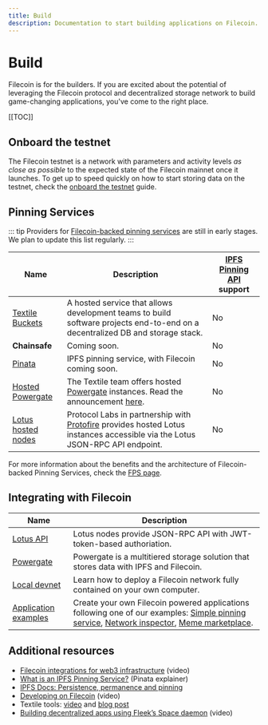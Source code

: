 ```yaml
---
title: Build
description: Documentation to start building applications on Filecoin.
---
```


# Build

Filecoin is for the builders. If you are excited about the potential of leveraging the Filecoin protocol and decentralized storage network to build game-changing applications, you've come to the right place.

[[TOC]]

## Onboard the testnet

The Filecoin testnet is a network with parameters and activity levels _as close as possible_ to the expected state of the Filecoin mainnet once it launches. To get up to speed quickly on how to start storing data on the testnet, check the [onboard the testnet](onboard-testnet.md) guide.

## Pinning Services

::: tip
Providers for [Filecoin-backed pinning services](filecoin-pinning-services.md) are still in early stages. We plan to update this list regularly.
:::

| Name                                                          | Description                                                                                                                                                                                       | [IPFS Pinning API](https://ipfs.github.io/pinning-services-api-spec/) support |
| ------------------------------------------------------------- | ------------------------------------------------------------------------------------------------------------------------------------------------------------------------------------------------- | ----------------------------------------------------------------------------- |
| [Textile Buckets](https://docs.textile.io/buckets/)           | A hosted service that allows development teams to build software projects end-to-end on a decentralized DB and storage stack.                                                                     | No                                                                            |
| **Chainsafe**                                                 | Coming soon.                                                                                                                                                                                      | No                                                                            |
| [Pinata](https://pinata.cloud)                                | IPFS pinning service, with Filecoin coming soon.                                                                                                                                                  | No                                                                            |
| [Hosted Powergate](https://blog.textile.io/hosted-powergate/) | The Textile team offers hosted [Powergate](./powergate.md) instances. Read the announcement [here](https://blog.textile.io/announcing-managed-powergate-instances-enterprise-filecoin-and-ipfs/). | No                                                                            |
| [Lotus hosted nodes](lotus/hosted-nodes.md)                   | Protocol Labs in partnership with [Protofire](https://protofire.io) provides hosted Lotus instances accessible via the Lotus JSON-RPC API endpoint.                                               | No                                                                            |

For more information about the benefits and the architecture of Filecoin-backed Pinning Services, check the [FPS page](filecoin-pinning-services.md).

## Integrating with Filecoin

| Name                                       | Description                                                                                                                                                                                                                                                                 |
| ------------------------------------------ | --------------------------------------------------------------------------------------------------------------------------------------------------------------------------------------------------------------------------------------------------------------------------- |
| [Lotus API](lotus/README.md)               | Lotus nodes provide JSON-RPC API with JWT-token-based authoriation.                                                                                                                                                                                                         |
| [Powergate](powergate.md)                  | Powergate is a multitiered storage solution that stores data with IPFS and Filecoin.                                                                                                                                                                                        |
| [Local devnet](local-devnet.md)            | Learn how to deploy a Filecoin network fully contained on your own computer.                                                                                                                                                                                                |
| [Application examples](examples/README.md) | Create your own Filecoin powered applications following one of our examples: [Simple pinning service](examples/simple-pinning-service/overview.md), [Network inspector](examples/network-inspector/overview.md), [Meme marketplace](examples/meme-marketplace/overview.md). |

## Additional resources

- [Filecoin integrations for web3 infrastructure](https://www.youtube.com/watch?v=Q0oe6i7d1u4) (video)
- [What is an IPFS Pinning Service?](https://medium.com/pinata/what-is-an-ipfs-pinning-service-f6ed4cd7e475#:~:text=An%20IPFS%20pinning%20service%20is,running%20your%20own%20IPFS%20nodes.) (Pinata explainer)
- [IPFS Docs: Persistence, permanence and pinning](https://docs.ipfs.io/concepts/persistence/)
- [Developing on Filecoin](https://www.youtube.com/watch?v=aGCpq0Xf-w8) (video)
- Textile tools: [video](https://www.youtube.com/watch?v=IZ8M9m9_uJY) and [blog post](https://blog.textile.io/developer-tools-for-filecoin-ipfs-web/)
- [Building decentralized apps using Fleek’s Space daemon](https://www.youtube.com/watch?v=pWJ5fty-7mA) (video)
